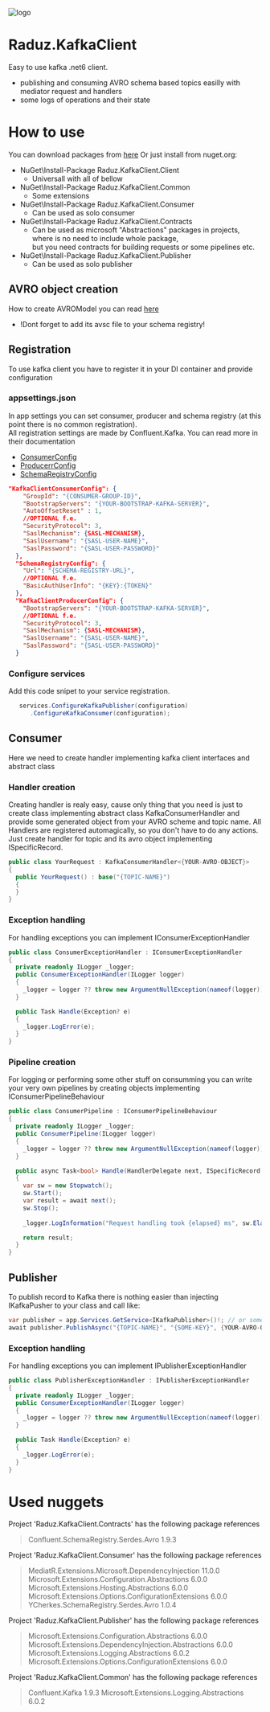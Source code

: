 ![logo](https://user-images.githubusercontent.com/37796889/197366999-7aef1ddf-8bae-4859-b40f-3d0d9c542df4.png)

# Raduz.KafkaClient
Easy to use kafka .net6 client.
+ publishing and consuming AVRO schema based topics easilly with mediator request and handlers
+ some logs of operations and their state

# How to use
You can download packages from [here](https://github.com/Rades98?tab=packages) 
Or just install from nuget.org:
+ NuGet\Install-Package Raduz.KafkaClient.Client
  - Universall with all of bellow
+ NuGet\Install-Package Raduz.KafkaClient.Common
  - Some extensions
+ NuGet\Install-Package Raduz.KafkaClient.Consumer
  - Can be used as solo consumer
+ NuGet\Install-Package Raduz.KafkaClient.Contracts
  - Can be used as microsoft "Abstractions" packages in projects,</br> where is no need to include whole package, </br> but you need contracts for building requests or some pipelines etc.
+ NuGet\Install-Package Raduz.KafkaClient.Publisher
  - Can be used as solo publisher

## AVRO object creation
How to create AVROModel you can read [here](https://engineering.chrobinson.com/dotnet-avro/guides/cli-generate/)
+ !Dont forget to add its avsc file to your schema registry!

## Registration
To use kafka client you have to register it in your DI container and provide configuration

### appsettings.json
In app settings you can set consumer, producer and schema registry (at this point there is no common registration). </br>All registration settings are made by Confluent.Kafka. You can read more in their documentation 
+ [ConsumerConfig](https://docs.confluent.io/platform/current/clients/confluent-kafka-dotnet/_site/api/Confluent.Kafka.ConsumerConfig.html)
+ [ProducerrConfig](https://docs.confluent.io/platform/current/clients/confluent-kafka-dotnet/_site/api/Confluent.Kafka.ProducerConfig.html)
+ [SchemaRegistryConfig](https://docs.confluent.io/platform/current/clients/confluent-kafka-dotnet/_site/api/Confluent.SchemaRegistry.SchemaRegistryConfig.html)

``` json
"KafkaClientConsumerConfig": {
    "GroupId": "{CONSUMER-GROUP-ID}",
    "BootstrapServers": "{YOUR-BOOTSTRAP-KAFKA-SERVER}",
    "AutoOffsetReset" : 1,
    //OPTIONAL f.e.
    "SecurityProtocol": 3,
    "SaslMechanism": {SASL-MECHANISM},
    "SaslUsername": "{SASL-USER-NAME}",
    "SaslPassword": "{SASL-USER-PASSWORD}"
  },
  "SchemaRegistryConfig": {
    "Url": "{SCHEMA-REGISTRY-URL}",
    //OPTIONAL f.e.
    "BasicAuthUserInfo": "{KEY}:{TOKEN}"
  },
  "KafkaClientProducerConfig": {
    "BootstrapServers": "{YOUR-BOOTSTRAP-KAFKA-SERVER}",
    //OPTIONAL f.e.
    "SecurityProtocol": 3,
    "SaslMechanism": {SASL-MECHANISM},
    "SaslUsername": "{SASL-USER-NAME}",
    "SaslPassword": "{SASL-USER-PASSWORD}"
  }
```
### Configure services
Add this code snipet to your service registration.
``` cs
   services.ConfigureKafkaPublisher(configuration)
      .ConfigureKafkaConsumer(configuration);
```
## Consumer
Here we need to create handler implementing kafka client interfaces and abstract class

### Handler creation
Creating handler is realy easy, cause only thing that you need is just to create class implementing abstract class KafkaConsumerHandler and provide some generated object from your AVRO scheme and topic name. All Handlers are registered automagically, so you don't have to do any actions. Just create handler for topic and its avro object implementing ISpecificRecord.
``` cs
public class YourRequest : KafkaConsumerHandler<{YOUR-AVRO-OBJECT}>
{
  public YourRequest() : base("{TOPIC-NAME}")
  {
  }
}
```  

### Exception handling
For handling exceptions you can implement IConsumerExceptionHandler
```  cs
public class ConsumerExceptionHandler : IConsumerExceptionHandler
{
  private readonly ILogger _logger;
  public ConsumerExceptionHandler(ILogger logger)
  {
    _logger = logger ?? throw new ArgumentNullException(nameof(logger));
  }

  public Task Handle(Exception? e)
  {
    _logger.LogError(e);
  }
}
``` 

### Pipeline creation
For logging or performing some other stuff on consumming you can write your very own pipelines by creating objects implementing IConsumerPipelineBehaviour

```  cs
public class ConsumerPipeline : IConsumerPipelineBehaviour
{
  private readonly ILogger _logger;
  public ConsumerPipeline(ILogger logger)
  {
    _logger = logger ?? throw new ArgumentNullException(nameof(logger));
  }

  public async Task<bool> Handle(HandlerDelegate next, ISpecificRecord data, CancellationToken ct)
  {
    var sw = new Stopwatch();
    sw.Start();
    var result = await next();
    sw.Stop();
    
    _logger.LogInformation("Request handling took {elapsed} ms", sw.ElapsedMilliseconds); 

    return result;
  }
}
``` 

## Publisher
To publish record to Kafka there is nothing easier than injecting IKafkaPusher to your class and call like:
```  cs
var publisher = app.Services.GetService<IKafkaPublisher>()!; // or some other way to obtain
await publisher.PublishAsync("{TOPIC-NAME}", "{SOME-KEY}", {YOUR-AVRO-OBJECT}, cancellationToken);
``` 
### Exception handling
For handling exceptions you can implement IPublisherExceptionHandler
```  cs
public class PublisherExceptionHandler : IPublisherExceptionHandler
{
  private readonly ILogger _logger;
  public ConsumerExceptionHandler(ILogger logger)
  {
    _logger = logger ?? throw new ArgumentNullException(nameof(logger));
  }

  public Task Handle(Exception? e)
  {
    _logger.LogError(e);
  }
}
``` 

# Used nuggets
Project 'Raduz.KafkaClient.Contracts' has the following package references
   > Confluent.SchemaRegistry.Serdes.Avro      1.9.3 

Project 'Raduz.KafkaClient.Consumer' has the following package references
   > MediatR.Extensions.Microsoft.DependencyInjection          11.0.0 
   > Microsoft.Extensions.Configuration.Abstractions           6.0.0 
   > Microsoft.Extensions.Hosting.Abstractions                 6.0.0  
   > Microsoft.Extensions.Options.ConfigurationExtensions      6.0.0  
   > YCherkes.SchemaRegistry.Serdes.Avro                       1.0.4   

Project 'Raduz.KafkaClient.Publisher' has the following package references
   > Microsoft.Extensions.Configuration.Abstractions            6.0.0   
   > Microsoft.Extensions.DependencyInjection.Abstractions      6.0.0  
   > Microsoft.Extensions.Logging.Abstractions                  6.0.2   
   > Microsoft.Extensions.Options.ConfigurationExtensions       6.0.0  

Project 'Raduz.KafkaClient.Common' has the following package references
   > Confluent.Kafka                                1.9.3 
   > Microsoft.Extensions.Logging.Abstractions      6.0.2  
